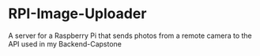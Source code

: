 # RPI-Image-Uploader
A server for a Raspberry Pi that sends photos from a remote camera to the API used in my Backend-Capstone
